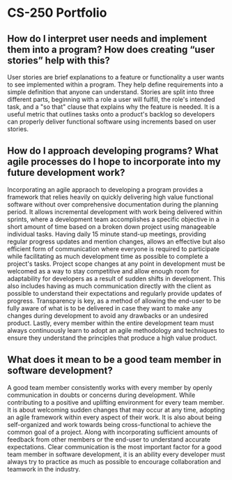 # CS-250 Portfolio

## How do I interpret user needs and implement them into a program? How does creating “user stories” help with this?

User stories are brief explanations to a feature or functionality a user wants to see implemented within a program. They help define requirements into a simple definition that anyone can understand. Stories are split into three different parts, beginning with a role a user will fulfill, the role's intended task, and a "so that" clause that explains why the feature is needed. It is a useful metric that outlines tasks onto a product's backlog so developers can properly deliver functional software using increments based on user stories.

## How do I approach developing programs? What agile processes do I hope to incorporate into my future development work?

Incorporating an agile appraoch to developing a program provides a framework that relies heavily on quickly delivering high value functional software without over comprehensive documentation during the planning period. It allows incremental development with work being delivered within sprints, where a development team accomplishes a specific objective in a short amount of time based on a broken down project using manageable individual tasks. Having daily 15 minute stand-up meetings, providing regular progress updates and mention changes, allows an effective but also efficient form of communication where everyone is required to participate while facilitating as much development time as possible to complete a project's tasks. Project scope changes at any point in development must be welcomed as a way to stay competitive and allow enough room for adaptability for developers as a result of sudden shifts in development. This also includes having as much communication directly with the client as possible to understand their expectations and regularly provide updates of progress. Transparency is key, as a method of allowing the end-user to be fully aware of what is to be delivered in case they want to make any changes during development to avoid any drawbacks or an undesired product. Lastly, every member within the entire development team must always continuously learn to adopt an agile methodology and techniques to ensure they understand the principles that produce a high value product.

## What does it mean to be a good team member in software development?

A good team member consistently works with every member by openly communication in doubts or concerns during development. While contributing to a positive and uplifting environment for every team member. It is about welcoming sudden changes that may occur at any time, adopting an agile framework within every aspect of their work. It is also about being self-organized and work towards being cross-functional to achieve the common goal of a project. Along with incorporating sufficient amounts of feedback from other members or the end-user to understand accurate expectations. Clear communication is the most important factor for a good team member in software development, it is an ability every developer must always try to practice as much as possible to encourage collaboration and teamwork in the industry.
